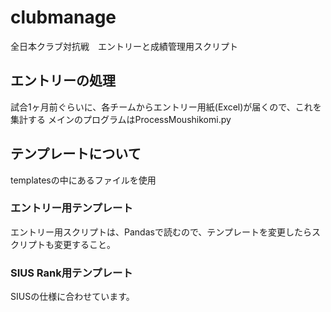 # clubmanage

全日本クラブ対抗戦　エントリーと成績管理用スクリプト

## エントリーの処理

試合1ヶ月前ぐらいに、各チームからエントリー用紙(Excel)が届くので、これを集計する
メインのプログラムはProcessMoushikomi.py

## テンプレートについて

templatesの中にあるファイルを使用

### エントリー用テンプレート

エントリー用スクリプトは、Pandasで読むので、テンプレートを変更したらスクリプトも変更すること。

### SIUS Rank用テンプレート

SIUSの仕様に合わせています。
